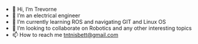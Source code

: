 - 👋 Hi, I’m Trevorne
- 👀 I’m an electrical engineer 
- 🌱 I’m currently learning ROS and navigating GIT and Linux OS
- 💞️ I’m looking to collaborate on Robotics and any other interesting topics
- 📫 How to reach me tntnisbett@gmail.com

<!---
tntnisbett/tntnisbett is a ✨ special ✨ repository because its `README.md` (this file) appears on your GitHub profile.
You can click the Preview link to take a look at your changes.
--->
